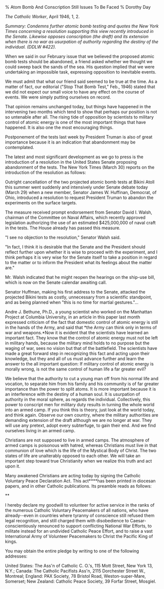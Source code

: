 % Atom Bomb And Conscription Still Issues To Be Faced
% Dorothy Day

*The Catholic Worker*, April 1946, 1, 2.

*Summary: Condemns further atomic bomb testing and quotes the *New York
Times* concerning a resolution supporting this view recently introduced
in the Senate. Likewise opposes conscription (the draft) and its
extension when there is no war as usurpation of authority regarding the
destiny of the individual. (DDLW \#422).*

When we said in our February issue that we believed the proposed atomic
bomb tests should be abandoned, a friend asked whether we thought we
could sweep back the sands of the sea. His question implied that we were
undertaking an impossible task, expressing opposition to inevitable
events.

We must admit that what our friend said seemed to be true at the time.
As a matter of fact, our editorial ("Stop That Bomb Test," Feb., 1946)
stated that we did not expect our small voice to have any effect on the
course of events. We were simply putting ourselves on record.

That opinion remains unchanged today, but things have happened in the
intervening two months which tend to show that perhaps our position is
not so untenable after all. The rising tide of opposition by scientists
to military control of atomic energy is one of the most important things
that have happened. It is also one the most encouraging things.

Postponement of the tests last week by President Truman is also of great
importance because it is an indication that abandonment may be
contemplated.

The latest and most significant development as we go to press is the
introduction of a resolution in the United States Senate proposing
abandonment of the tests. The New York Times (March 30) reports on the
introduction of the resolution as follows:

Outright cancellation of the two projected atomic bomb tests at Bikini
Atoll this summer went suddenly and intensively under Senate debate
today (March 29) when a new member, Senator James W. Huffinan, Democrat,
of Ohio, introduced a resolution to request President Truman to abandon
the experiments on the surface targets.

The measure received prompt endorsement from Senator David I. Walsh,
chairman of the Committee on Naval Affairs, which recently approved
legislation authorizing the use of an estimated \$425,000,000 of naval
craft in the tests. The House already has passed this measure.

"I see no objection to the resolution," Senator Walsh said.

"In fact, I think it is desirable that the Senate and the President
should reflect further upon whether it is wise to proceed with the
experiment, and I think perhaps it is very wise for the Senate itself to
take a position in regard to the matter or to inform the President what
its feelings about the matter are."

Mr. Walsh indicated that he might reopen the hearings on the ship-use
bill, which is now on the Senate calendar awaiting call.

Senator Huffman, making his first address to the Senate, attacked the
projected Bikini tests as costly, unnecessary from a scientific
standpoint, and as being planned when "this is no time for martial
gestures."...

Andre J. Bethune, Ph.D., a young scientist who worked on the Manhattan
Project at Columbia University, in an article in this paper last month
expressed criticism of the fact that domestic control of atomic energy
is still in the hands of the Army, and said that *the Army can think
only in terms of war and weapons.*Now it is evident that the scientists
have learned an important fact. They know that the control of atomic
energy must not be left in military hands, because the military mind
holds to no purpose but the waging of war, sees no vision but that of
the battlefield. The scientists have made a great forward step in
recognizing this fact and acting upon their knowledge, but they and all
of us must advance further and learn the answer to the all important
question: If military control of atomic energy is morally wrong, is not
the same control of human life a far greater evil?

We believe that the authority to cut a young man off from his normal
life and vocation, to separate him from his family and his community is
of far greater importance than the power to split atoms. It is more
important because it is an interference with the destiny of a human
soul. It is usurpation of authority in the moral sphere, as regards the
individual. Collectively, this power to conscript men for military duty
results in turning the whole world into an armed camp. If you think this
is theory, just look at the world today, and think again. Observe our
own country, where the military authorities are demanding extension of
the draft although we are no longer at war. They will use any pretext,
adopt every subterfuge, to gain their end. And we find ourselves living
in an armed camp.

Christians are not supposed to live in armed camps. The atmosphere of
armed camps is poisonous with hatred, whereas Christians must live in
that communion of love which is the life of the Mystical Body of Christ.
The two states of life are unalterably opposed to each other. We will
take an important step toward true Christianity when we realize this
truth and act upon it.

Many awakened Christians are acting today by signing the Catholic
Voluntary Peace Declaration Act. This act****has been printed in
diocesan papers, and in other Catholic publications. Its preamble reads
as follows:

**

I hereby declare my goodwill to volunteer for active service in the
ranks of the numerous Catholic Voluntary Peacemakers of all nations, who
have already--even in countries where tyranny of conscience still
refused them legal recognition, and still charged them with disobedience
to Caesar-conscientiously renounced to support conflicting National War
Efforts, to militate instead for an undivided Catholic Peace Effort, and
to raise a vast International Army of Volunteer Peacemakers to Christ
the Pacific King of kings.

You may obtain the entire pledge by writing to one of the following
addresses:

United States: The Ass'n of Catholic C. O.'s, 115 Mott Street, New York
13, N.Y.; Canada: The Catholic Pacifists Ass'n, 2115 Dorchester Street
W., Montreal; England: PAX Society, 78 Bristol Road, Weston-super-Mare,
Somerset; New Zealand: Catholic Peace Society, 39 Forfar Street,
Mosgiel.
